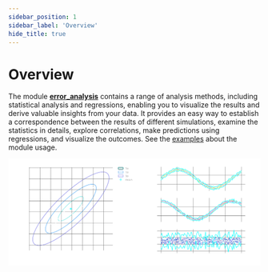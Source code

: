 ```yaml
---
sidebar_position: 1
sidebar_label: 'Overview'
hide_title: true
---
```

# Overview

The module [**error_analysis**](documentation/error_analysis/citros_data.md) contains a range of analysis methods, including statistical analysis and regressions, enabling you to visualize the results and derive valuable insights from your data. It provides an easy way to establish a correspondence between the results of different simulations, examine the statistics in details, explore correlations, make predictions using regressions, and visualize the outcomes. See the [examples](error_analysis/getting_started_query_data.md) about the module usage.

![erroranalysis](img/img_error_analysis_dark.png "erroranalysis")
